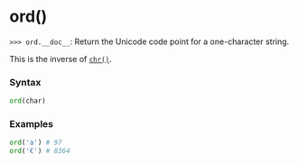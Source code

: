 # ord()

`>>> ord.__doc__`: Return the Unicode code point for a one-character string.

This is the inverse of [`chr()`](/built-in-functions/chr.md).

### Syntax

```python
ord(char)
```

### Examples

```python
ord('a') # 97
ord('€') # 8364
```